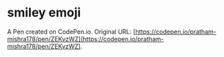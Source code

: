 # smiley emoji 

A Pen created on CodePen.io. Original URL: [https://codepen.io/pratham-mishra178/pen/ZEKvzWZ](https://codepen.io/pratham-mishra178/pen/ZEKvzWZ).


